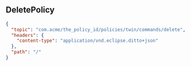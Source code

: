 ## DeletePolicy

```json
{
  "topic": "com.acme/the_policy_id/policies/twin/commands/delete",
  "headers": {
    "content-type": "application/vnd.eclipse.ditto+json"
  },
  "path": "/"
}
```
